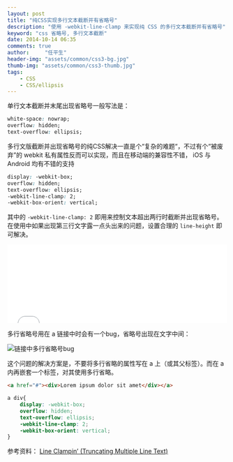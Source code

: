 ```yaml
---
layout: post
title: "纯CSS实现多行文本截断并有省略号"
description: "使用 -webkit-line-clamp 来实现纯 CSS 的多行文本截断并有省略号"
keyword: "css 省略号, 多行文本截断"
date: 2014-10-14 06:35
comments: true
author:     "任平生"
header-img: "assets/common/css3-bg.jpg"
thumb-img: "assets/common/css3-thumb.jpg"
tags:
    - CSS
    - CSS/ellipsis
---
```

单行文本截断并末尾出现省略号一般写法是：

```css
white-space: nowrap;
overflow: hidden;
text-overflow: ellipsis;
```

多行文版截断并出现省略号的纯CSS解决一直是个“复杂的难题“，不过有个“被废弃”的 webkit 私有属性反而可以实现，而且在移动端的兼容性不错， iOS 与 Android 均有不错的支持

```css
display: -webkit-box;
overflow: hidden;
text-overflow: ellipsis;
-webkit-line-clamp: 2;
-webkit-box-orient: vertical;
```

其中的 `-webkit-line-clamp: 2` 即用来控制文本超出两行时截断并出现省略号。 在使用中如果出现第三行文字露一点头出来的问题，设置合理的 `line-height` 即可解决。

<iframe width="100%" height="180" src="//jsfiddle.net/rpsh/4aokpuf6/embedded/result,html,css/" allowfullscreen="allowfullscreen" frameborder="0"></iframe>


多行省略号用在 a 链接中时会有一个bug，省略号出现在文字中间：

![链接中多行省略号bug](http://note.rpsh.net/assets/2014/10/ellipsis_in_link.jpeg)



这个问题的解决方案是，不要将多行省略的属性写在 a 上（或其父标签）。而在 a 内再嵌套一个标签，对其使用多行省略。

```html
<a href="#"><div>Lorem ipsum dolor sit amet</div></a>
```

```css
a div{
	display: -webkit-box;
	overflow: hidden;
	text-overflow: ellipsis;
	-webkit-line-clamp: 2;
	-webkit-box-orient: vertical;
}
```

参考资料：
[Line Clampin’ (Truncating Multiple Line Text)](https://css-tricks.com/line-clampin/)